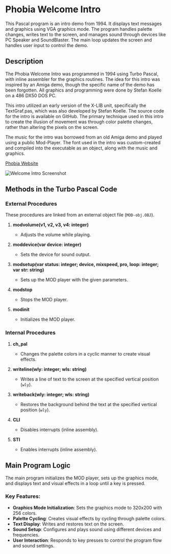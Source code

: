 # Phobia Welcome Intro
This Pascal program is an intro demo from 1994. It displays text messages and graphics using VGA graphics mode. The program handles palette changes, writes text to the screen, and manages sound through devices like PC Speaker and SoundBlaster. The main loop updates the screen and handles user input to control the demo.

## Description
The Phobia Welcome Intro was programmed in 1994 using Turbo Pascal, with inline assembler for the graphics routines. The idea for this intro was inspired by an Amiga demo, though the specific name of the demo has been forgotten. All graphics and programming were done by Stefan Koelle on a 486 DX50 DOS PC.

This intro utilized an early version of the X-LIB unit, specifically the TextGraf.pas, which was also developed by Stefan Koelle. The source code for the intro is available on GitHub. The primary technique used in this intro to create the illusion of movement was through color palette changes, rather than altering the pixels on the screen.

The music for the intro was borrowed from an old Amiga demo and played using a public Mod-Player. The font used in the intro was custom-created and compiled into the executable as an object, along with the music and graphics.

[Phobia Website](https://www.moonweb.org/phobia/)

![Welcome Intro Screenshot]([http://url/to/img.png](https://www.moonweb.org/phobia/welcomeintro.png))

## Methods in the Turbo Pascal Code

### External Procedures
These procedures are linked from an external object file (`MOD-obj.OBJ`).

1. **modvolume(v1, v2, v3, v4: integer)**
   - Adjusts the volume while playing.

2. **moddevice(var device: integer)**
   - Sets the device for sound output.

3. **modsetup(var status: integer; device, mixspeed, pro, loop: integer; var str: string)**
   - Sets up the MOD player with the given parameters.

4. **modstop**
   - Stops the MOD player.

5. **modinit**
   - Initializes the MOD player.

### Internal Procedures

1. **ch_pal**
   - Changes the palette colors in a cyclic manner to create visual effects.

2. **writeline(wly: integer; wls: string)**
   - Writes a line of text to the screen at the specified vertical position (`wly`).

3. **writeback(wly: integer; wls: string)**
   - Restores the background behind the text at the specified vertical position (`wly`).

4. **CLI**
   - Disables interrupts (inline assembly).

5. **STI**
   - Enables interrupts (inline assembly).

## Main Program Logic
The main program initializes the MOD player, sets up the graphics mode, and displays text and visual effects in a loop until a key is pressed.

### Key Features:
- **Graphics Mode Initialization**: Sets the graphics mode to 320x200 with 256 colors.
- **Palette Cycling**: Creates visual effects by cycling through palette colors.
- **Text Display**: Writes and restores text on the screen.
- **Sound Setup**: Configures and plays sound using different devices and frequencies.
- **User Interaction**: Responds to key presses to control the program flow and sound settings.
